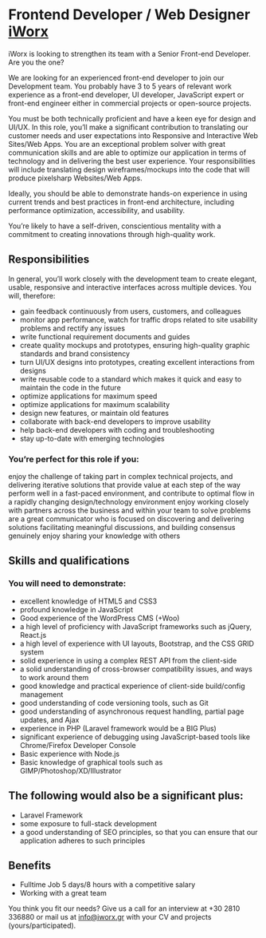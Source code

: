 Frontend Developer / Web Designer [iWorx](https://www.iworx.gr)
==

iWorx is looking to strengthen its team with a Senior Front-end Developer. Are you the one?

We are looking for an experienced front-end developer to join our Development team. You probably have 3 to 5 years of relevant work experience as a front-end developer, UI developer, JavaScript expert or front-end engineer either in commercial projects or open-source projects.

You must be both technically proficient and have a keen eye for design and UI/UX. In this role, you’ll make a significant contribution to translating our customer needs and user expectations into Responsive and Interactive Web Sites/Web Apps. You are an exceptional problem solver with great communication skills and are able to optimize our application in terms of technology and in delivering the best user experience. Your responsibilities will include translating design wireframes/mockups into the code that will produce pixelsharp Websites/Web Apps.

Ideally, you should be able to demonstrate hands-on experience in using current trends and best practices in front-end architecture, including performance optimization, accessibility, and usability.

You’re likely to have a self-driven, conscientious mentality with a commitment to creating innovations through high-quality work.

## Responsibilities
In general, you’ll work closely with the development team to create elegant, usable, responsive and interactive interfaces across multiple devices. You will, therefore:

* gain feedback continuously from users, customers, and colleagues
* monitor app performance, watch for traffic drops related to site usability problems and rectify any issues
* write functional requirement documents and guides
* create quality mockups and prototypes, ensuring high-quality graphic standards and brand consistency 
* turn UI/UX designs into prototypes, creating excellent interactions from designs
* write reusable code to a standard which makes it quick and easy to maintain the code in the future
* optimize applications for maximum speed
* optimize applications for maximum scalability
* design new features, or maintain old features
* collaborate with back-end developers to improve usability
* help back-end developers with coding and troubleshooting
* stay up-to-date with emerging technologies

### You’re perfect for this role if you: ###

enjoy the challenge of taking part in complex technical projects, and delivering iterative solutions that provide value at each step of the way
perform well in a fast-paced environment, and contribute to optimal flow in a rapidly changing design/technology environment
enjoy working closely with partners across the business and within your team to solve problems
are a great communicator who is focused on discovering and delivering solutions facilitating meaningful discussions, and building consensus
genuinely enjoy sharing your knowledge with others

## Skills and qualifications

### You will need to demonstrate:

* excellent knowledge of HTML5 and CSS3
* profound knowledge in JavaScript
* Good experience of the WordPress CMS (+Woo)
* a high level of proficiency with JavaScript frameworks such as jQuery, React.js
* a high level of experience with UI layouts, Bootstrap, and the CSS GRID system
* solid experience in using a complex REST API from the client-side
* a solid understanding of cross-browser compatibility issues, and ways to work around them
* good knowledge and practical experience of client-side build/config management
* good understanding of code versioning tools, such as Git
* good understanding of asynchronous request handling, partial page updates, and Ajax
* experience in PHP (Laravel framework would be a BIG Plus)
* significant experience of debugging using JavaScript-based tools like Chrome/Firefox Developer Console
* Basic experience with Node.js
* Basic knowledge of graphical tools such as GIMP/Photoshop/XD/Illustrator 

## The following would also be a significant plus:

* Laravel Framework
* some exposure to full-stack development
* a good understanding of SEO principles, so that you can ensure that our application adheres to such principles

## Benefits 
* Fulltime Job 5 days/8 hours with a competitive salary
* Working with a great team 


You think you fit our needs? 
Give us a call for an interview at +30 2810 336880 or mail us at info@iworx.gr with your CV and projects (yours/participated). 
